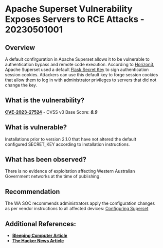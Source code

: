 # Apache Superset Vulnerability Exposes Servers to RCE Attacks - 20230501001

## Overview
A default confirguration in Apache Superset allows it to be vulnerable to authentication bypass and remote code execution. According to [Horizon3](https://www.horizon3.ai/cve-2023-27524-insecure-default-configuration-in-apache-superset-leads-to-remote-code-execution/), Apache Superset used a default [Flask Secret Key](https://flask.palletsprojects.com/en/2.2.x/config/) to sign authentication session cookies. Attackers can use this default key to forge session cookies that allow them to log in with administrator privileges to servers that did not change the key.

## What is the vulnerability?
[**CVE-2023-27524**](https://nvd.nist.gov/vuln/detail/CVE-2023-27524) - CVSS v3 Base Score: ***8.9***

## What is vulnerable? 
 Installations prior to version 2.1.0 that have not altered the default configured SECRET_KEY according to installation instructions.

## What has been observed?
There is no evidence of exploitation affecting Western Australian Government networks at the time of publishing.

## Recommendation
The WA SOC recommends administrators apply the configuration changes as per vendor instructions to all affected devices: [Configuring Superset](https://superset.apache.org/docs/installation/configuring-superset)
## Additional References:
* [**Bleeping Computer Article**](https://www.bleepingcomputer.com/news/security/thousands-of-apache-superset-servers-exposed-to-rce-attacks/)
* [**The Hacker News Article**](https://thehackernews.com/2023/04/apache-superset-vulnerability-insecure.html)
